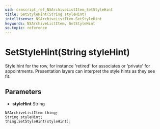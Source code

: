 ```yaml
---
uid: crmscript_ref_NSArchiveListItem_SetStyleHint
title: SetStyleHint(String styleHint)
intellisense: NSArchiveListItem.SetStyleHint
keywords: NSArchiveListItem, GetStyleHint
so.topic: reference
---
```


# SetStyleHint(String styleHint)

Style hint for the row, for instance 'retired' for associates or 'private' for appointments. Presentation layers can interpret the style hints as they see fit.

## Parameters

* **styleHint** String

```crmscript
NSArchiveListItem thing;
String styleHint;
thing.SetStyleHint(styleHint);
```

